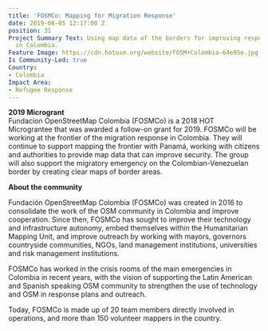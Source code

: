 ```yaml
---
title: 'FOSMCo: Mapping for Migration Response'
date: 2019-06-05 12:17:00 Z
position: 31
Project Summary Text: Using map data of the borders for improving response to migration
  in Colombia.
Feature Image: https://cdn.hotosm.org/website/FOSM+Colombia-64e95e.jpg
Is Community-Led: true
Country:
- Colombia
Impact Area:
- Refugee Response
---
```


**2019 Microgrant**  
Fundacion OpenStreetMap Colombia (FOSMCo) is a 2018 HOT Micrograntee that was awarded a follow-on grant for 2019. FOSMCo will be working at the frontier of the migration response in Colombia. They will continue to support mapping the frontier with Panamá, working with citizens and authorities to provide map data that can improve security. The group will also support the migratory emergency on the Colombian-Venezuelan border by creating clear maps of border areas. 

**About the community**  

Fundación OpenStreetMap Colombia (FOSMCo) was created in 2016 to consolidate the work of the OSM community in Colombia and improve cooperation. Since then, FOSMCo has sought to improve their technology and infrastructure autonomy, embed themselves within the Humanitarian Mapping Unit, and improve outreach by working with mayors, governors countryside communities, NGOs, land management institutions, universities and risk management institutions. 

FOSMCo has worked in the crisis rooms of the main emergencies in Colombia in recent years, with the vision of supporting the Latin American and Spanish speaking OSM community to strengthen the use of technology and OSM in response plans and outreach.

Today, FOSMCo is made up of 20 team members directly involved in operations, and more than 150 volunteer mappers in the country.
